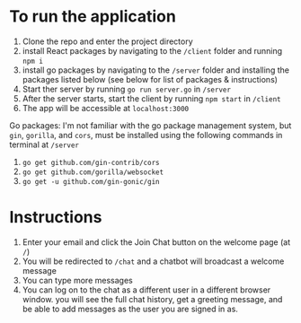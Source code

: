 # To run the application

1. Clone the repo and enter the project directory
2. install React packages by navigating to the `/client` folder and running `npm i`
3. install go packages by navigating to the `/server` folder and installing the packages listed below (see below for list of packages & instructions) 
4. Start ther server by running `go run server.go` in `/server`
5. After the server starts, start the client by running `npm start` in `/client`
6. The app will be accessible at `localhost:3000`

Go packages:
I'm not familiar with the go package management system, but `gin`, `gorilla`, and `cors`, must be installed using the following commands in terminal at `/server`
1. `go get github.com/gin-contrib/cors`
2. `go get github.com/gorilla/websocket`
3. `go get -u github.com/gin-gonic/gin`


# Instructions
1. Enter your email and click the Join Chat button on the welcome page (at `/`)
2. You will be redirected to `/chat` and a chatbot will broadcast a welcome message
3. You can type more messages
4. You can log on to the chat as a different user in a different browser window. you will see the full chat history, get a greeting message, and be able to add messages as the user you are signed in as.
